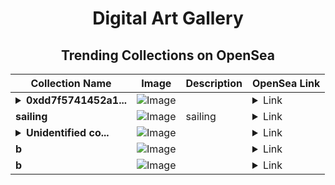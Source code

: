 <div align="center">

# Digital Art Gallery

## Trending Collections on OpenSea

| Collection Name                       | Image                                                                                     | Description                       | OpenSea Link                                                                                          |
|---------------------------------------|-------------------------------------------------------------------------------------------|-----------------------------------|--------------------------------------------------------------------------------------------------------|
| **<details><summary>0xdd7f5741452a1...</summary>0xdd7f5741452a19c1528aaf242c9a2064a4c57950</details>** | ![Image](https://i.seadn.io/s/raw/files/0120dbe70465f91ae019e541cba50a56.jpg?w=500&auto=format?w=200&auto=format) |  | <details><summary>Link</summary>[0xdd7f5741452a19c1528aaf242c9a2064a4c57950](https://opensea.io/collection/0xdd7f5741452a19c1528aaf242c9a2064a4c57950)</details> |
| **sailing** | ![Image](https://i.seadn.io/s/raw/files/358799dfd8b75ee453ee30b90cc2dad8.png?w=500&auto=format?w=200&auto=format) | sailing | <details><summary>Link</summary>[sailing](https://opensea.io/collection/sailing-37)</details> |
| **<details><summary>Unidentified co...</summary>Unidentified contract 833211e5-b139-43a3-b142-13ab979157c8</details>** | ![Image](https://i.seadn.io/s/raw/files/a837708742ad8afcb35eb60ba787976d.jpg?w=500&auto=format?w=200&auto=format) |  | <details><summary>Link</summary>[Unidentified contract 833211e5-b139-43a3-b142-13ab979157c8](https://opensea.io/collection/unidentified-contract-833211e5-b139-43a3-b142-13ab)</details> |
| **b** | ![Image](https://i.seadn.io/s/raw/files/d2444d4a22b8d7f8f8604e9029550488.jpg?w=500&auto=format?w=200&auto=format) |  | <details><summary>Link</summary>[b](https://opensea.io/collection/b-14849)</details> |
| **b** | ![Image](https://i.seadn.io/s/raw/files/c17defe12e0ea1cd603439d3e196338f.jpg?w=500&auto=format?w=200&auto=format) |  | <details><summary>Link</summary>[b](https://opensea.io/collection/b-14848)</details> |

</div>